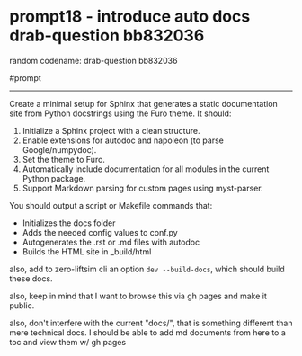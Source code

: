 # prompt18 - introduce auto docs drab-question bb832036

random codename: drab-question bb832036

#prompt 

***




Create a minimal setup for Sphinx that generates a static documentation
site from Python docstrings using the Furo theme. It should:

1. Initialize a Sphinx project with a clean structure.
2. Enable extensions for autodoc and napoleon (to parse Google/numpydoc).
3. Set the theme to Furo.
4. Automatically include documentation for all modules in the current
   Python package.
5. Support Markdown parsing for custom pages using myst-parser.

You should output a script or Makefile commands that:
- Initializes the docs folder
- Adds the needed config values to conf.py
- Autogenerates the .rst or .md files with autodoc
- Builds the HTML site in _build/html

also, add to zero-liftsim cli an option `dev --build-docs`, which should build these docs. 

also, keep in mind that I want to browse this via gh pages and make it public. 

also, don't interfere with the current "docs/", that is something different than mere technical docs. I should be able to add md documents from here to a toc and view them w/ gh pages 

